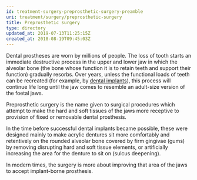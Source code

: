 ```yaml
---
id: treatment-surgery-preprosthetic-surgery-preamble
uri: treatment/surgery/preprosthetic-surgery
title: Preprosthetic surgery
type: directory
updated_at: 2019-07-13T11:25:15Z
created_at: 2018-08-19T09:45:03Z
---
```


<p>Dental prostheses are worn by millions of people. The loss of
    tooth starts an immediate destructive process in the upper
    and lower jaw in which the alveolar bone (the bone whose
    function it is to retain teeth and support their function)
    gradually resorbs. Over years, unless the functional loads
    of teeth can be recreated (for example, by <a href="/treatment-restorative-dentistry-implants-level1">dental implants</a>),
    this process will continue life long until the jaw comes
    to resemble an adult-size version of the foetal jaws.</p>
<p>Preprosthetic surgery is the name given to surgical procedures
    which attempt to make the hard and soft tissues of the jaws
    more receptive to provision of fixed or removable dental
    prosthesis.</p>
<p>In the time before successful dental implants became possible,
    these were designed mainly to make acrylic dentures sit more
    comfortably and retentively on the rounded alveolar bone
    covered by firm gingivae (gums) by removing disrupting hard
    and soft tissue elements, or artificially increasing the
    area for the denture to sit on (sulcus deepening).</p>
<p>In modern times, the surgery is more about improving that area
    of the jaws to accept implant-borne prosthesis.</p>
